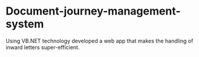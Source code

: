 # Document-journey-management-system
Using VB.NET technology developed a web app that makes the handling of inward letters super-efficient.
